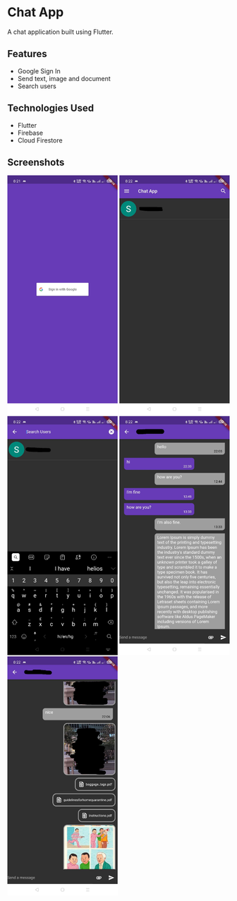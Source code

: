 # Chat App

A chat application built using Flutter.

## Features
- Google Sign In
- Send text, image and document
- Search users

## Technologies Used
- Flutter
- Firebase 
- Cloud Firestore

## Screenshots
<img src = "screenshots/chat1.jpg" width = 250 > <img src = "screenshots/chat2.jpg" width = 250 > <img src = "screenshots/chat3.jpg" width = 250 > <img src = "screenshots/chat4.jpg" width = 250 > <img src = "screenshots/chat5.jpg" width = 250 >
